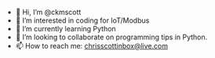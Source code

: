 - 👋 Hi, I’m @ckmscott
- 👀 I’m interested in coding for IoT/Modbus
- 🌱 I’m currently learning Python
- 💞️ I’m looking to collaborate on programming tips in Python.
- 📫 How to reach me: chrisscottinbox@live.com

<!---
ckmscott/ckmscott is a ✨ special ✨ repository because its `README.md` (this file) appears on your GitHub profile.
You can click the Preview link to take a look at your changes.
--->
